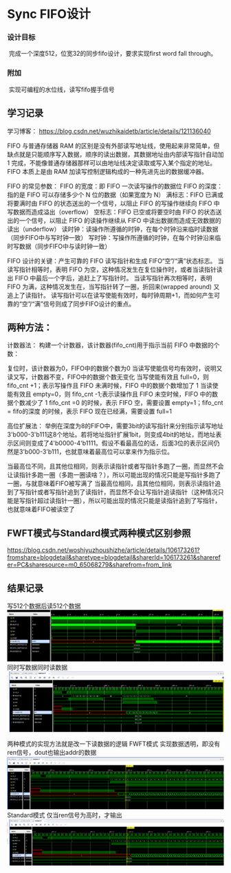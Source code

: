 # Sync FIFO设计

### 设计目标

​	完成一个深度512，位宽32的同步fifo设计，要求实现first word fall through。

### 附加

​	实现可编程的水位线，读写fifo握手信号

## 学习记录
学习博客：
https://blog.csdn.net/wuzhikaidetb/article/details/121136040

FIFO 与普通存储器 RAM 的区别是没有外部读写地址线，使用起来非常简单，但缺点就是只能顺序写入数据，顺序的读出数据，其数据地址由内部读写指针自动加 1 完成，不能像普通存储器那样可以由地址线决定读取或写入某个指定的地址。 FIFO 本质上是由 RAM 加读写控制逻辑构成的一种先进先出的数据缓冲器。

FIFO 的常见参数：
FIFO 的宽度：即 FIFO 一次读写操作的数据位
FIFO 的深度：指的是 FIFO 可以存储多少个 N 位的数据（如果宽度为 N）
满标志：FIFO 已满或将要满时由 FIFO 的状态送出的一个信号，以阻止 FIFO 的写操作继续向 FIFO 中写数据而造成溢出（overflow）
空标志：FIFO 已空或将要空时由 FIFO 的状态送出的一个信号，以阻止 FIFO 的读操作继续从 FIFO 中读出数据而造成无效数据的读出（underflow）
读时钟：读操作所遵循的时钟，在每个时钟沿来临时读数据（同步FIFO中与写时钟一致）
写时钟：写操作所遵循的时钟，在每个时钟沿来临时写数据（同步FIFO中与读时钟一致）

FIFO 设计的关键：产生可靠的 FIFO 读写指针和生成 FIFO“空”/“满”状态标志。
当读写指针相等时，表明 FIFO 为空，这种情况发生在复位操作时，或者当读指针读出 FIFO 中最后一个字后，追赶上了写指针时。
当读写指针再次相等时，表明 FIFO 为满，这种情况发生在，当写指针转了一圈，折回来(wrapped around) 又追上了读指针。
读写指针可以在读写使能有效时，每时钟周期+1，而如何产生可靠的“空”/“满”信号则成了同步FIFO设计的重点。

## 两种方法：
计数器法：
构建一个计数器，该计数器(fifo_cnt)用于指示当前 FIFO 中数据的个数：

复位时，该计数器为0，FIFO中的数据个数为0
当读写使能信号均有效时，说明又读又写，计数器不变，FIFO中的数据个数无变化
当写使能有效且 full=0，则 fifo_cnt +1；表示写操作且 FIFO 未满时候，FIFO 中的数据个数增加了 1 
当读使能有效且 empty=0，则 fifo_cnt -1;表示读操作且 FIFO 未空时候，FIFO 中的数据个数减少了 1 
fifo_cnt =0 的时候，表示 FIFO 空，需要设置 empty=1；fifo_cnt = fifo的深度 的时候，表示 FIFO 现在已经满，需要设置 full=1

高位扩展法：
举例在深度为8的FIFO中，需要3bit的读写指针来分别指示读写地址3'b000-3'b111这8个地址。若将地址指针扩展1bit，则变成4bit的地址，而地址表示区间则变成了4'b0000-4'b1111。假设不看最高位的话，后面3位的表示区间仍然是3'b000-3'b111，也就意味着最高位可以拿来作为指示位。

当最高位不同，且其他位相同，则表示读指针或者写指针多跑了一圈，而显然不会让读指针多跑一圈（多跑一圈读啥？），所以可能出现的情况只能是写指针多跑了一圈，与就意味着FIFO被写满了
当最高位相同，且其他位相同，则表示读指针追到了写指针或者写指针追到了读指针，而显然不会让写指针追读指针（这种情况只能是写指针超过读指针一圈），所以可能出现的情况只能是读指针追到了写指针，也就意味着FIFO被读空了

## FWFT模式与Standard模式两种模式区别参照
https://blog.csdn.net/woshiyuzhoushizhe/article/details/106173261?fromshare=blogdetail&sharetype=blogdetail&sharerId=106173261&sharerefer=PC&sharesource=m0_65068279&sharefrom=from_link

## 结果记录
写512个数据后读512个数据
![alt text](image/image.png)
同时写数据同时读数据
![alt text](image/image1.png)

两种模式的实现方法就是改一下读数据的逻辑
FWFT模式
实现数据透明，即没有ren信号，dout也输出addr的数据
![alt text](image/3.png)
Standard模式
仅当ren信号为高时，才输出
![alt text](image/2.png)